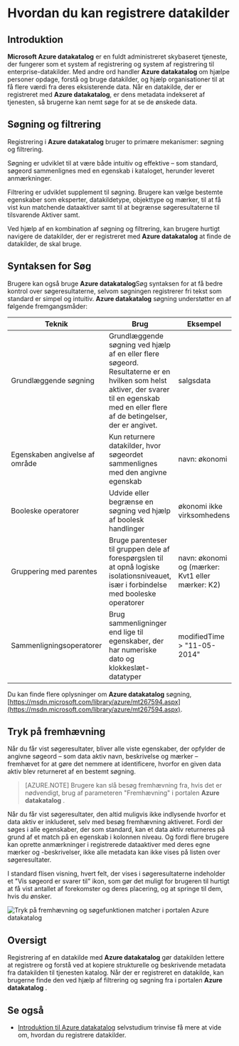 <properties
   pageTitle="Hvordan du kan registrere datakilder | Microsoft Azure"
   description="Vejledning til artikel fremhævning af hvordan du kan finde registrerede dataaktiver med Azure datakatalog, herunder søgning og filtrering og brug af den forekomst af fremhævning af funktionerne i portalen Azure datakatalog."
   services="data-catalog"
   documentationCenter=""
   authors="steelanddata"
   manager="NA"
   editor=""
   tags=""/>
<tags
   ms.service="data-catalog"
   ms.devlang="NA"
   ms.topic="article"
   ms.tgt_pltfrm="NA"
   ms.workload="data-catalog"
   ms.date="10/04/2016"
   ms.author="maroche"/>

# <a name="how-to-discover-data-sources"></a>Hvordan du kan registrere datakilder

## <a name="introduction"></a>Introduktion
**Microsoft Azure datakatalog** er en fuldt administreret skybaseret tjeneste, der fungerer som et system af registrering og system af registrering til enterprise-datakilder. Med andre ord handler **Azure datakatalog** om hjælpe personer opdage, forstå og bruge datakilder, og hjælp organisationer til at få flere værdi fra deres eksisterende data. Når en datakilde, der er registreret med **Azure datakatalog**, er dens metadata indekseret af tjenesten, så brugerne kan nemt søge for at se de ønskede data.

## <a name="searching-and-filtering"></a>Søgning og filtrering

Registrering i **Azure datakatalog** bruger to primære mekanismer: søgning og filtrering.

Søgning er udviklet til at være både intuitiv og effektive – som standard, søgeord sammenlignes med en egenskab i kataloget, herunder leveret anmærkninger.

Filtrering er udviklet supplement til søgning. Brugere kan vælge bestemte egenskaber som eksperter, datakildetype, objekttype og mærker, til at få vist kun matchende dataaktiver samt til at begrænse søgeresultaterne til tilsvarende Aktiver samt.

Ved hjælp af en kombination af søgning og filtrering, kan brugere hurtigt navigere de datakilder, der er registreret med **Azure datakatalog** at finde de datakilder, de skal bruge.

## <a name="search-syntax"></a>Syntaksen for Søg

Brugere kan også bruge **Azure datakatalog**Søg syntaksen for at få bedre kontrol over søgeresultaterne, selvom søgningen registrerer fri tekst som standard er simpel og intuitiv. **Azure datakatalog** søgning understøtter en af følgende fremgangsmåder:

| Teknik                 | Brug                                                                                                                                     | Eksempel                                                   |
|---------------------------|-----------------------------------------------------------------------------------------------------------------------------------------|-----------------------------------------------------------|
| Grundlæggende søgning              | Grundlæggende søgning ved hjælp af en eller flere søgeord. Resultaterne er en hvilken som helst aktiver, der svarer til en egenskab med en eller flere af de betingelser, der er angivet. | salgsdata                                                |
| Egenskaben angivelse af område          | Kun returnere datakilder, hvor søgeordet sammenlignes med den angivne egenskab                                                   | navn: økonomi                                              |
| Booleske operatorer         | Udvide eller begrænse en søgning ved hjælp af boolesk handlinger                                                                                     | økonomi ikke virksomhedens                                     |
| Gruppering med parentes | Bruge parenteser til gruppen dele af forespørgslen til at opnå logiske isolationsniveauet, især i forbindelse med booleske operatorer              | navn: økonomi og (mærker: Kvt1 eller mærker: K2) |
| Sammenligningsoperatorer      | Brug sammenligninger end lige til egenskaber, der har numeriske dato og klokkeslæt-datatyper                                                | modifiedTime > "11-05-2014"                                 |

Du kan finde flere oplysninger om **Azure datakatalog** søgning, [https://msdn.microsoft.com/library/azure/mt267594.aspx](https://msdn.microsoft.com/library/azure/mt267594.aspx).

## <a name="hit-highlighting"></a>Tryk på fremhævning
Når du får vist søgeresultater, bliver alle viste egenskaber, der opfylder de angivne søgeord – som data aktiv navn, beskrivelse og mærker – fremhævet for at gøre det nemmere at identificere, hvorfor en given data aktiv blev returneret af en bestemt søgning.

> [AZURE.NOTE] Brugere kan slå besøg fremhævning fra, hvis det er nødvendigt, brug af parameteren "Fremhævning" i portalen **Azure datakatalog** .

Når du får vist søgeresultater, den altid muligvis ikke indlysende hvorfor et data aktiv er inkluderet, selv med besøg fremhævning aktiveret. Fordi der søges i alle egenskaber, der som standard, kan et data aktiv returneres på grund af et match på en egenskab i kolonnen niveau. Og fordi flere brugere kan oprette anmærkninger i registrerede dataaktiver med deres egne mærker og -beskrivelser, ikke alle metadata kan ikke vises på listen over søgeresultater.

I standard flisen visning, hvert felt, der vises i søgeresultaterne indeholder et "Vis søgeord er svarer til" ikon, som gør det muligt for brugeren til hurtigt at få vist antallet af forekomster og deres placering, og at springe til dem, hvis du ønsker.

 ![Tryk på fremhævning og søgefunktionen matcher i portalen Azure datakatalog](./media/data-catalog-how-to-discover/search-matches.png)

## <a name="summary"></a>Oversigt
Registrering af en datakilde med **Azure datakatalog** gør datakilden lettere at registrere og forstå ved at kopiere strukturelle og beskrivende metadata fra datakilden til tjenesten katalog. Når der er registreret en datakilde, kan brugerne finde den ved hjælp af filtrering og søgning fra i portalen **Azure datakatalog** .

## <a name="see-also"></a>Se også
- [Introduktion til Azure datakatalog](data-catalog-get-started.md) selvstudium trinvise få mere at vide om, hvordan du registrere datakilder.
